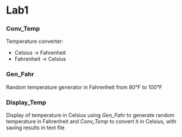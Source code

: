 # Lab1
### Conv_Temp
Temperature converter:
<ul>
  <li>Celsius → Fahrenheit</li>
  <li>Fahrenheit → Celsius</li>
</ul>

### Gen_Fahr
Random temperature generator in Fahrenheit from 80°F to 100°F

### Display_Temp
Display of temperature in Celsius using <i>Gen_Fahr</i> to generate random temperature in Fahrenheit and <i>Conv_Temp</i> to convert it in Celsius, with saving results in text file

